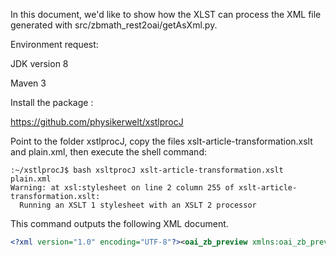 In this document, we'd like to show how the XLST can process the XML file generated with src/zbmath_rest2oai/getAsXml.py.

Environment request:

JDK version 8

Maven 3

Install the package :

https://github.com/physikerwelt/xstlprocJ

Point to the folder xstlprocJ, copy the files xslt-article-transformation.xslt and plain.xml, then execute the shell command:

```shell
:~/xstlprocJ$ bash xsltprocJ xslt-article-transformation.xslt plain.xml
Warning: at xsl:stylesheet on line 2 column 255 of xslt-article-transformation.xslt:
  Running an XSLT 1 stylesheet with an XSLT 2 processor

```

This command outputs the following XML document.

```xml
<?xml version="1.0" encoding="UTF-8"?><oai_zb_preview xmlns:oai_zb_preview="https://zbmath.org/OAI/2.0/oai_zb_preview/" xmlns:xsi="http://www.w3.org/2001/XMLSchema-instance" xmlns:zbmath="https://zbmath.org/zbmath/elements/1.0/"><author>Maynard, James</author><author_ids><author_id>maynard.james</author_id></author_ids><classifications><classification>11N05</classification><classification>11N36</classification></classifications></oai_zb_preview>maz@BE000078:~/xstlprocJ$
```
